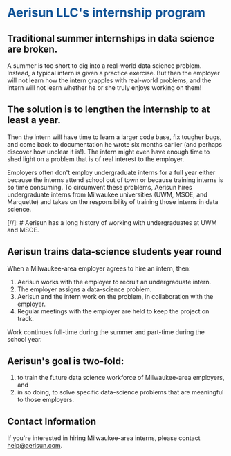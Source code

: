 # <span style="color: #155799;"> **Aerisun LLC's internship program** </span>

## Traditional summer internships in data science are broken.  

A summer is too short to dig into a real-world data science problem.  Instead, a typical intern is given a practice exercise.  But then the employer will not learn how the intern grapples with real-world problems, and the intern will not learn whether he or she truly enjoys working on them!  

## The solution is to lengthen the internship to at least a year.  

Then the intern will have time to learn a larger code base, fix tougher bugs, and come back to documentation he wrote six months earlier (and perhaps discover how unclear it is!).  The intern might even have enough time to shed light on a problem that is of real interest to the employer.

Employers often don't employ undergraduate interns for a full year either because the interns attend school out of town or because training interns is so time consuming.  To circumvent these problems, Aerisun hires undergraduate interns from Milwaukee universities (UWM, MSOE, and Marquette) and takes on the responsibility of training those interns in data science. 

[//]: # Aerisun has a long history of working with undergraduates at UWM and MSOE. 

## Aerisun trains data-science students year round

When a Milwaukee-area employer agrees to hire an intern, then:

1.  Aerisun works with the employer to recruit an undergraduate intern.  
1.  The employer assigns a data-science problem.
1.  Aerisun and the intern work on the problem, in collaboration with the employer.  
1.  Regular meetings with the employer are held to keep the project on track.  

Work continues full-time during the summer and part-time during the school year.

## Aerisun's goal is two-fold: 
    
1.  to train the future data science workforce of Milwaukee-area employers, and 
1.  in so doing, to solve specific data-science problems that are meaningful to those employers.

## Contact Information

If you're interested in hiring Milwaukee-area interns, please contact help@aerisun.com.
